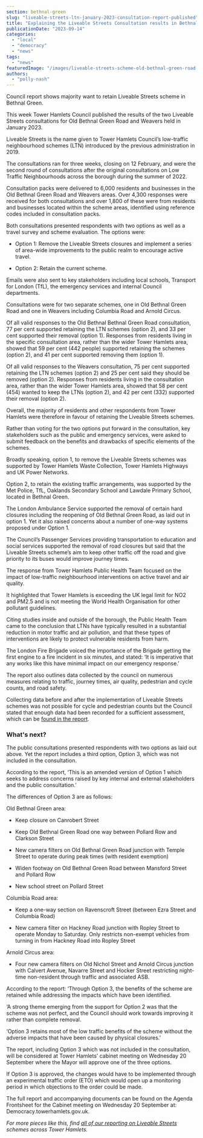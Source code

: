 ```yaml
---
section: bethnal-green
slug: "liveable-streets-ltn-january-2023-consultation-report-published"
title: "Explaining the Liveable Streets Consultation results in Bethnal Green and Weavers"
publicationDate: "2023-09-14"
categories: 
  - "local"
  - "democracy"
  - "news"
tags: 
  - "news"
featuredImage: "/images/liveable-streets-scheme-old-bethnal-green-road-pocket-park-5.jpg"
authors: 
  - "polly-nash"
---
```


Council report shows majority want to retain Liveable Streets scheme in Bethnal Green.

This week Tower Hamlets Council published the results of the two Liveable Streets consultations for Old Bethnal Green Road and Weavers held in January 2023. 

Liveable Streets is the name given to Tower Hamlets Council’s low-traffic neighbourhood schemes (LTN) introduced by the previous administration in 2019. 

The consultations ran for three weeks, closing on 12 February, and were the second round of consultations after the original consultations on Low Traffic Neighbourhoods across the borough during the summer of 2022. 

Consultation packs were delivered to 6,000 residents and businesses in the Old Bethnal Green Road and Weavers areas. Over 4,300 responses were received for both consultations and over 1,800 of these were from residents and businesses located within the scheme areas, identified using reference codes included in consultation packs.  

Both consultations presented respondents with two options as well as a travel survey and scheme evaluation. The options were: 

- Option 1: Remove the Liveable Streets closures and implement a series of area-wide improvements to the public realm to encourage active travel. 

- Option 2: Retain the current scheme. 

Emails were also sent to key stakeholders including local schools, Transport for London (TfL), the emergency services and internal Council departments. 

Consultations were for two separate schemes, one in Old Bethnal Green Road and one in Weavers including Columbia Road and Arnold Circus. 

Of all valid responses to the Old Bethnal Bethnal Green Road consultation, 77 per cent supported retaining the LTN schemes (option 2), and 33 per cent supported their removal (option 1). Responses from residents living in the specific consultation area, rather than the wider Tower Hamlets area, showed that 59 per cent (442 people) supported retaining the schemes (option 2), and 41 per cent supported removing them (option 1). 

Of all valid responses to the Weavers consultation, 75 per cent supported retaining the LTN schemes (option 2) and 25 per cent said they should be removed (option 2). Responses from residents living in the consultation area, rather than the wider Tower Hamlets area, showed that 58 per cent (454) wanted to keep the LTNs (option 2), and 42 per cent (332) supported their removal (option 2).

Overall, the majority of residents and other respondents from Tower Hamlets were therefore in favour of retaining the Liveable Streets schemes. 

Rather than voting for the two options put forward in the consultation, key stakeholders such as the public and emergency services, were asked to submit feedback on the benefits and drawbacks of specific elements of the schemes. 

Broadly speaking, option 1, to remove the Liveable Streets schemes was supported by Tower Hamlets Waste Collection, Tower Hamlets Highways and UK Power Networks.

Option 2, to retain the existing traffic arrangements, was supported by the Met Police, TfL, Oaklands Secondary School and Lawdale Primary School, located in Bethnal Green.  

The London Ambulance Service supported the removal of certain hard closures including the reopening of Old Bethnal Green Road, as laid out in option 1. Yet it also raised concerns about a number of one-way systems proposed under Option 1. 

The Council’s Passenger Services providing transportation to education and social services supported the removal of road closures but said that the Liveable Streets scheme’s aim to keep other traffic off the road and give priority to its buses would improve journey times. 

The response from Tower Hamlets Public Health Team focused on the impact of low-traffic neighbourhood interventions on active travel and air quality. 

It highlighted that Tower Hamlets is exceeding the UK legal limit for NO2 and PM2.5 and is not meeting the World Health Organisation for other pollutant guidelines. 

Citing studies inside and outside of the borough, the Public Health Team came to the conclusion that LTNs have typically resulted in a substantial reduction in motor traffic and air pollution, and that these types of interventions are likely to protect vulnerable residents from harm. 

The London Fire Brigade voiced the importance of the Brigade getting the first engine to a fire incident in six minutes, and stated: ‘It is imperative that any works like this have minimal impact on our emergency response.’ 

The report also outlines data collected by the council on numerous measures relating to traffic, journey times, air quality, pedestrian and cycle counts, and road safety. 

Collecting data before and after the implementation of Liveable Streets schemes was not possible for cycle and pedestrian counts but the Council stated that enough data had been recorded for a sufficient assessment, which can be [found in the report](https://democracy.towerhamlets.gov.uk/documents/s223340/Liveable%20Streets%20Bethnal%20Green%20Consultation%20outcome%20and%20measures.pdf). 

### What's next?

The public consultations presented respondents with two options as laid out above. Yet the report includes a third option, Option 3, which was not included in the consultation. 

According to the report, ‘This is an amended version of Option 1 which seeks to address concerns raised by key internal and external stakeholders and the public consultation.’ 

The differences of Option 3 are as follows: 

Old Bethnal Green area:

- Keep closure on Canrobert Street 

- Keep Old Bethnal Green Road one way between Pollard Row and Clarkson Street

- New camera filters on Old Bethnal Green Road junction with Temple Street to operate during peak times (with resident exemption)

- Widen footway on Old Bethnal Green Road between Mansford Street and Pollard Row 

- New school street on Pollard Street 

Columbia Road area:

- Keep a one-way section on Ravenscroft Street (between Ezra Street and Columbia Road)

- New camera filter on Hackney Road junction with Ropley Street to operate Monday to Saturday. Only restricts non-exempt vehicles from turning in from Hackney Road into Ropley Street 

Arnold Circus area:

- Four new camera filters on Old Nichol Street and Arnold Circus junction with Calvert Avenue, Navarre Street and Hocker Street restricting night-time non-resident through traffic and associated ASB.

According to the report: ‘Through Option 3, the benefits of the scheme are retained while addressing the impacts which have been identified. 

‘A strong theme emerging from the support for Option 2 was that the scheme was not perfect, and the Council should work towards improving it rather than complete removal. 

‘Option 3 retains most of the low traffic benefits of the scheme without the adverse impacts that have been caused by physical closures.’

The report, including Option 3 which was not included in the consultation, will be considered at Tower Hamlets’ cabinet meeting on Wednesday 20 September where the Mayor will approve one of the three options. 

If Option 3 is approved, the changes would have to be implemented through an experimental traffic order (ETO) which would open up a monitoring period in which objections to the order could be made. 

The full report and accompanying documents can be found on the Agenda Frontsheet for the Cabinet meeting on Wednesday 20 September at: Democracy.towerhamlets.gov.uk. 

_For more pieces like this, find_ [_all of our reporting on Liveable Streets_](https://romanroadlondon.com/articles/low-traffic-neighbourhoods/) _schemes across Tower Hamlets._
